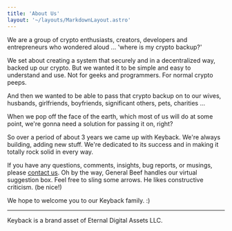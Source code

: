 ```yaml
---
title: 'About Us'
layout: '~/layouts/MarkdownLayout.astro'
---
```


We are a group of crypto enthusiasts, creators, developers and entrepreneurs who wondered aloud ... 'where is my crypto backup?'

We set about creating a system that securely and in a decentralized way, backed up our crypto. But we wanted it to be simple and easy to understand and use. Not for geeks and programmers. For normal crypto peeps.

And then we wanted to be able to pass that crypto backup on to our wives, husbands, girlfriends, boyfriends, significant others, pets, charities ...

When we pop off the face of the earth, which most of us will do at some point, we're gonna need a solution for passing it on, right?

So over a period of about 3 years we came up with Keyback. We're always building, adding new stuff. We're dedicated to its success and in making it totally rock solid in every way.

If you have any questions, comments, insights, bug reports, or musings, please [contact us](https://keyback.io/contact). Oh by the way, General Beef handles our virtual suggestion box. Feel free to sling some arrows. He likes constructive criticism. (be nice!)

We hope to welcome you to our Keyback family. :)

---

Keyback is a brand asset of Eternal Digital Assets LLC.
